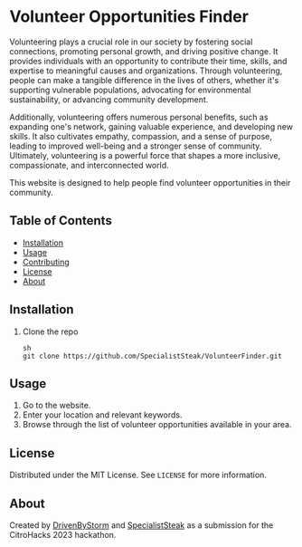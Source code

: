 # Volunteer Opportunities Finder

Volunteering plays a crucial role in our society by fostering social connections, promoting personal growth, and driving positive change. It provides individuals with an opportunity to contribute their time, skills, and expertise to meaningful causes and organizations. Through volunteering, people can make a tangible difference in the lives of others, whether it's supporting vulnerable populations, advocating for environmental sustainability, or advancing community development. 

Additionally, volunteering offers numerous personal benefits, such as expanding one's network, gaining valuable experience, and developing new skills. It also cultivates empathy, compassion, and a sense of purpose, leading to improved well-being and a stronger sense of community. Ultimately, volunteering is a powerful force that shapes a more inclusive, compassionate, and interconnected world.

This website is designed to help people find volunteer opportunities in their community. 

## Table of Contents

- [Installation](#installation)
- [Usage](#usage)
- [Contributing](#contributing)
- [License](#license)
- [About](#about)

## Installation

1. Clone the repo
   ```
   sh
   git clone https://github.com/SpecialistSteak/VolunteerFinder.git
   ```

## Usage

1. Go to the website.
2. Enter your location and relevant keywords.
3. Browse through the list of volunteer opportunities available in your area.

## License

Distributed under the MIT License. See `LICENSE` for more information.

## About

Created by [DrivenByStorm](https://github.com/DrivenByStorm) and [SpecialistSteak](https://github.com/SpecialistSteak) as a submission for the CitroHacks 2023 hackathon.
